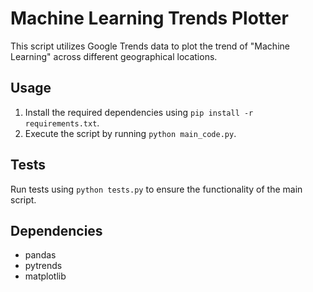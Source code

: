 # Machine Learning Trends Plotter

This script utilizes Google Trends data to plot the trend of "Machine Learning" across different geographical locations.

## Usage
1. Install the required dependencies using `pip install -r requirements.txt`.
2. Execute the script by running `python main_code.py`.

## Tests
Run tests using `python tests.py` to ensure the functionality of the main script.

## Dependencies
- pandas
- pytrends
- matplotlib
